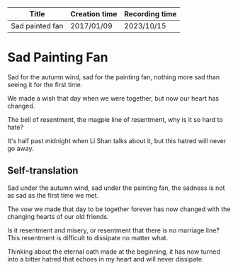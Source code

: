| Title           | Creation time | Recording time |
| --------------- | ------------- | -------------- |
| Sad painted fan | 2017/01/09    | 2023/10/15     |

# Sad Painting Fan

Sad for the autumn wind, sad for the painting fan, nothing more sad than seeing it for the first time.

We made a wish that day when we were together, but now our heart has changed.

The bell of resentment, the magpie line of resentment, why is it so hard to hate?

It's half past midnight when Li Shan talks about it, but this hatred will never go away.

## Self-translation

Sad under the autumn wind, sad under the painting fan, the sadness is not as sad as the first time we met.

The vow we made that day to be together forever has now changed with the changing hearts of our old friends.

Is it resentment and misery, or resentment that there is no marriage line? This resentment is difficult to dissipate no matter what.

Thinking about the eternal oath made at the beginning, it has now turned into a bitter hatred that echoes in my heart and will never dissipate.
